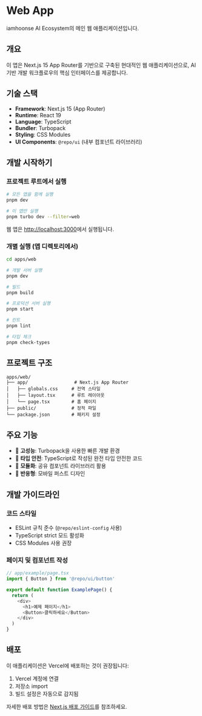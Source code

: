 # Web App

iamhoonse AI Ecosystem의 메인 웹 애플리케이션입니다.

## 개요

이 앱은 Next.js 15 App Router를 기반으로 구축된 현대적인 웹 애플리케이션으로, AI 기반 개발 워크플로우의 핵심 인터페이스를 제공합니다.

## 기술 스택

- **Framework**: Next.js 15 (App Router)
- **Runtime**: React 19
- **Language**: TypeScript
- **Bundler**: Turbopack
- **Styling**: CSS Modules
- **UI Components**: `@repo/ui` (내부 컴포넌트 라이브러리)

## 개발 시작하기

### 프로젝트 루트에서 실행

```bash
# 모든 앱을 함께 실행
pnpm dev

# 이 앱만 실행
pnpm turbo dev --filter=web
```

웹 앱은 [http://localhost:3000](http://localhost:3000)에서 실행됩니다.

### 개별 실행 (앱 디렉토리에서)

```bash
cd apps/web

# 개발 서버 실행
pnpm dev

# 빌드
pnpm build

# 프로덕션 서버 실행
pnpm start

# 린트
pnpm lint

# 타입 체크
pnpm check-types
```

## 프로젝트 구조

```
apps/web/
├── app/                 # Next.js App Router
│   ├── globals.css     # 전역 스타일
│   ├── layout.tsx      # 루트 레이아웃
│   └── page.tsx        # 홈 페이지
├── public/             # 정적 파일
└── package.json        # 패키지 설정
```

## 주요 기능

- 🚀 **고성능**: Turbopack을 사용한 빠른 개발 환경
- 🎯 **타입 안전**: TypeScript로 작성된 완전 타입 안전한 코드
- 🧩 **모듈화**: 공유 컴포넌트 라이브러리 활용
- 📱 **반응형**: 모바일 퍼스트 디자인

## 개발 가이드라인

### 코드 스타일

- ESLint 규칙 준수 (`@repo/eslint-config` 사용)
- TypeScript strict 모드 활성화
- CSS Modules 사용 권장

### 페이지 및 컴포넌트 작성

```typescript
// app/example/page.tsx
import { Button } from '@repo/ui/button'

export default function ExamplePage() {
  return (
    <div>
      <h1>예제 페이지</h1>
      <Button>클릭하세요</Button>
    </div>
  )
}
```

## 배포

이 애플리케이션은 Vercel에 배포하는 것이 권장됩니다:

1. Vercel 계정에 연결
2. 저장소 import
3. 빌드 설정은 자동으로 감지됨

자세한 배포 방법은 [Next.js 배포 가이드](https://nextjs.org/docs/app/building-your-application/deploying)를 참조하세요.
